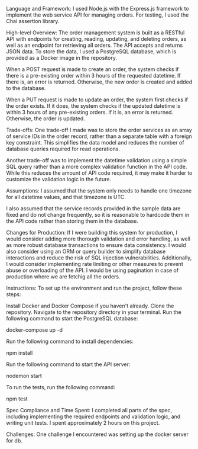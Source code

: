 Language and Framework:
I used Node.js with the Express.js framework to implement the web service API for managing orders. For testing, I used the Chai assertion library.

High-level Overview:
The order management system is built as a RESTful API with endpoints for creating, reading, updating, and deleting orders, as well as an endpoint for retrieving all orders. The API accepts and returns JSON data. To store the data, I used a PostgreSQL database, which is provided as a Docker image in the repository.

When a POST request is made to create an order, the system checks if there is a pre-existing order within 3 hours of the requested datetime. If there is, an error is returned. Otherwise, the new order is created and added to the database.

When a PUT request is made to update an order, the system first checks if the order exists. If it does, the system checks if the updated datetime is within 3 hours of any pre-existing orders. If it is, an error is returned. Otherwise, the order is updated.

Trade-offs:
One trade-off I made was to store the order services as an array of service IDs in the order record, rather than a separate table with a foreign key constraint. This simplifies the data model and reduces the number of database queries required for read operations.

Another trade-off was to implement the datetime validation using a simple SQL query rather than a more complex validation function in the API code. While this reduces the amount of API code required, it may make it harder to customize the validation logic in the future.

Assumptions:
I assumed that the system only needs to handle one timezone for all datetime values, and that timezone is UTC.

I also assumed that the service records provided in the sample data are fixed and do not change frequently, so it is reasonable to hardcode them in the API code rather than storing them in the database.

Changes for Production:
If I were building this system for production, I would consider adding more thorough validation and error handling, as well as more robust database transactions to ensure data consistency. I would also consider using an ORM or query builder to simplify database interactions and reduce the risk of SQL injection vulnerabilities. Additionally, I would consider implementing rate limiting or other measures to prevent abuse or overloading of the API. I would be using pagination in case of production where we are fetchig all the orders.

Instructions:
To set up the environment and run the project, follow these steps:

Install Docker and Docker Compose if you haven't already.
Clone the repository.
Navigate to the repository directory in your terminal.
Run the following command to start the PostgreSQL database:

docker-compose up -d

Run the following command to install dependencies:

npm install

Run the following command to start the API server:

nodemon start

To run the tests, run the following command:

npm test

Spec Compliance and Time Spent:
I completed all parts of the spec, including implementing the required endpoints and validation logic, and writing unit tests. I spent approximately 2 hours on this project.

Challenges:
One challenge I encountered was setting up the docker server for db.